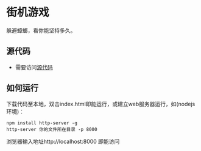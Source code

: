 # 街机游戏

躲避蟑螂，看你能坚持多久。

## 源代码

- 需要访问[源代码](www.example.com/coolcereals)

## 如何运行

下载代码至本地，双击index.html即能运行，或建立web服务器运行，如(nodejs环境)：

```
npm install http-server -g
http-server 你的文件所在目录 -p 8000
```
浏览器输入地址http://localhost:8000 即能访问